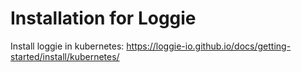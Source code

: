 # Installation for Loggie

Install loggie in kubernetes: https://loggie-io.github.io/docs/getting-started/install/kubernetes/